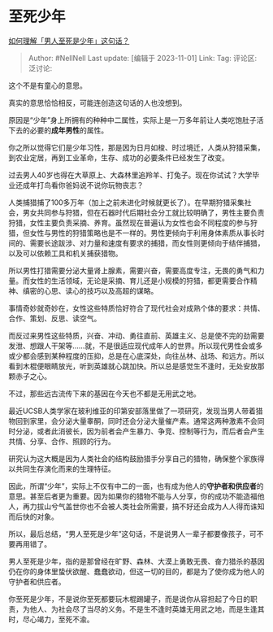 # 至死少年
[如何理解「男人至死是少年」这句话？](https://www.zhihu.com/question/22764187/answer/3272395032)

> Author: #NellNell
> Last update: [编辑于 2023-11-01]
> Link:
> Tag:
> 评论区:
> 泛讨论:

这个不是有童心的意思。

真实的意思恰恰相反，可能连创造这句话的人也没想到。

原因是“少年”身上所拥有的种种中二属性，实际上是一万多年前让人类吃饱肚子活下去的必要的**成年男性**的属性。

你之所以觉得它们是少年习性，那是因为日月如梭、时过境迁，人类从狩猎采集，到农业定居，再到工业革命，生存、成功的必要条件已经发生了改变。

过去男人40岁也得在大草原上、大森林里追羚羊、打兔子。现在你试试？大学毕业还成年打鸟看你爸妈说不说你玩物丧志？

人类捕猎捕了100多万年（加上之前未进化时候就更长了）。在早期狩猎采集社会，男女共同参与狩猎，但在石器时代后期社会分工就比较明确了，男性主要负责狩猎，女性主要负责采摘、养育。虽然现在普遍认为女性也会不同程度的参与狩猎，但女性与男性的狩猎策略也是不一样的。男性更倾向于利用身体素质从事长时间的、需要长途跋涉、对力量和速度有要求的捕猎，而女性则更倾向于结伴捕猎，以及可以依赖工具和机关捕获猎物。

所以男性打猎需要分泌大量肾上腺素，需要兴奋，需要高度专注，无畏的勇气和力量。而女性的生活领域，无论是采摘、育儿还是小规模的狩猎，都更需要合作精神、缜密的心思、读心的技巧以及高超的谋略。

事情奇妙就奇妙在，女性这些特质恰好符合了现代社会对成熟个体的要求：共情、合作、策划、反思、读空气。

而反过来男性这些特质，兴奋、冲动、勇往直前、英雄主义、总是使不完的劲需要发泄、想跟人干架等……就，不是很适应现代成年人的世界。所以现代男性会或多或少都会感到某种程度的压抑，总是在心底深处，向往丛林、战场、和远方。所以看到木棍便眼睛放光，听到英雄就心跳加快。所以总是感觉生不逢时，无处安放那颗赤子之心。

不过，那些远古流传下来的基因在今天也不都是无用武之地。

最近UCSB人类学家在玻利维亚的印第安部落里做了一项研究，发现当男人带着猎物回到家里，会分泌大量睾酮，同时还会分泌大量催产素。通常这两种激素不会同时分泌，或者此消彼长，因为前者会产生暴力、争竞、控制等行为，而后者会产生共情、分享、合作、照顾的行为。

研究认为这大概是因为人类社会的结构鼓励猎手分享自己的猎物，确保整个家族得以共同生存演化而来的生理特征。

因此，所谓“少年”，实际上不仅有中二的一面，也有成为他人的**守护者和供应者**的意思。甚至后者更为重要。因为如果你的猎物不能与人分享，你的成功不能造福他人，再力拔山兮气盖世你也不会被人类社会所需要，搞不好还会成为人人得而诛知而后快的对象。

所以，最后总结，“男人至死是少年”这句话，不是说男人一辈子都要像孩子，可不要再用错了。

男人至死是少年，指的是那曾经在旷野、森林、大漠上勇敢无畏、奋力猎杀的基因仍在你的身体里蛰伏欲醒、蠢蠢欲动，但这一切的目的，都是为了使你成为他人的守护者和供应者。

你至死是少年，不是说你至死都要玩木棍踢罐子，而是说你从容担起了今日的职责，为他人、为社会尽了当尽的义务。不是生不逢时英雄无用武之地，而是生逢其时，尽心竭力，至死不渝。
